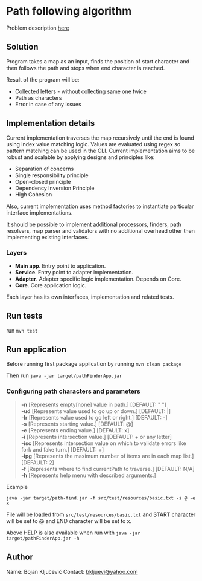 # Path following algorithm

Problem description [here](https://github.com/softwaresauna/code-challenge)

## Solution  

Program takes a map as an input, finds the position of start character and then follows the path and stops when end character is reached. 

Result of the program will be:
* Collected letters - without collecting same one twice
* Path as characters
* Error in case of any issues

## Implementation details

Current implementation traverses the map recursively until the end is found using index value matching logic. 
Values are evaluated using regex so pattern matching can be used in the CLI.
Current implementation aims to be robust and scalable by applying designs and principles like:
 - Separation of concerns
 - Single responsibility principle
 - Open-closed principle
 - Dependency Inversion Principle
 - High Cohesion

Also, current implementation uses method factories to instantiate particular interface implementations.

It should be possible to implement additional processors, finders, path resolvers, map parser and validators with no additional overhead other then implementing existing interfaces.



### Layers
* **Main app**. Entry point to application.
* **Service**. Entry point to adapter implementation.
* **Adapter**. Adapter specific logic implementation. Depends on Core.
* **Core**. Core application logic. 

Each layer has its own interfaces, implementation and related tests.
 

## Run tests

run `mvn test`

## Run application

Before running first package application by running `mvn clean package` 

Then run `java -jar target/pathFinderApp.jar`

### Configuring path characters and parameters

> **-n** [Represents empty[none] value in path.] [DEFAULT: " "] <br>
**-ud** [Represents value used to go up or down.] [DEFAULT: |] <br>
**-lr** [Represents value used to go left or right.] [DEFAULT: -] <br>
**-s** [Represents starting value.] [DEFAULT: @] <br>
**-e** [Represents ending value.] [DEFAULT: x] <br>
**-i** [Represents intersection value.] [DEFAULT: + or any letter] <br>
**-isc** [Represents intersection value on which to validate errors like fork and fake turn.] [DEFAULT: +] <br>
**-ipg** [Represents the maximum number of items are in each map list.] [DEFAULT: 2] <br>
**-f** [Represents where to find currentPath to traverse.] [DEFAULT: N/A] <br>
**-h** [Represents help menu with described arguments.] <br>

Example

`java -jar target/path-find.jar -f src/test/resources/basic.txt -s @ -e x`

File will be loaded from `src/test/resources/basic.txt` and START character will be set to @
and END character will be set to x.

Above HELP is also available when run with `java -jar target/pathFinderApp.jar -h`

## Author

Name: Bojan Ključević
Contact: bkljuevi@yahoo.com


